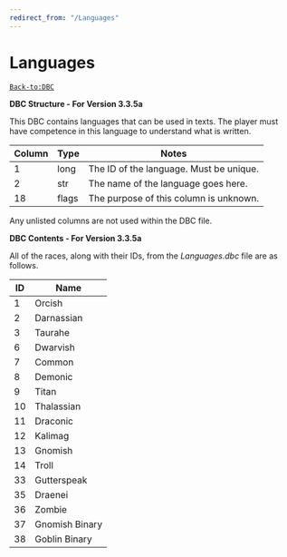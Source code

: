 ```yaml
---
redirect_from: "/Languages"
---
```


# Languages

[`Back-to:DBC`](dbc-index.md)

**DBC Structure - For Version 3.3.5a**

This DBC contains languages that can be used in texts. The player must have competence in this language to understand what is written.

| Column | Type  | Notes                                   |
|--------|-------|-----------------------------------------|
| 1      | long  | The ID of the language. Must be unique. |
| 2      | str   | The name of the language goes here.     |
| 18     | flags | The purpose of this column is unknown.  |

Any unlisted columns are not used within the DBC file.

**DBC Contents - For Version 3.3.5a**

All of the races, along with their IDs, from the *Languages.dbc* file are as follows.

| ID | Name           |
|----|----------------|
| 1  | Orcish         |
| 2  | Darnassian     |
| 3  | Taurahe        |
| 6  | Dwarvish       |
| 7  | Common         |
| 8  | Demonic        |
| 9  | Titan          |
| 10 | Thalassian     |
| 11 | Draconic       |
| 12 | Kalimag        |
| 13 | Gnomish        |
| 14 | Troll          |
| 33 | Gutterspeak    |
| 35 | Draenei        |
| 36 | Zombie         |
| 37 | Gnomish Binary |
| 38 | Goblin Binary  |
